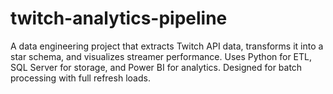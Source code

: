 # twitch-analytics-pipeline
A data engineering project that extracts Twitch API data, transforms it into a star schema, and visualizes streamer performance. Uses Python for ETL, SQL Server for storage, and Power BI for analytics. Designed for batch processing with full refresh loads.
